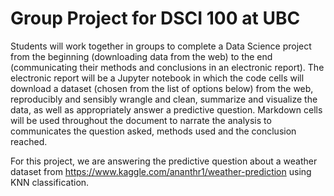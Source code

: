 # Group Project for DSCI 100 at UBC
Students will work together in groups to complete a Data Science project from the beginning (downloading data from the web) to the end (communicating their methods and conclusions in an electronic report). The electronic report will be a Jupyter notebook in which the code cells will download a dataset (chosen from the list of options below) from the web, reproducibly and sensibly wrangle and clean, summarize and visualize the data, as well as appropriately answer a predictive question. Markdown cells will be used throughout the document to narrate the analysis to communicates the question asked, methods used and the conclusion reached.

For this project, we are answering the predictive question about a weather dataset from https://www.kaggle.com/ananthr1/weather-prediction using KNN classification.
